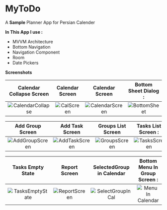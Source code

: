 # MyToDo

A **Sample** Planner App for Persian Calender 

**In This App I use :**

- MVVM Architecture
- Bottom Navigation
- Navigation Component
- Room
- Date Pickers


 **Screenshots**
 
Calendar Collapse Screen      |     Calendar Screen          |     Calendar Screen             |     Bottom Sheet Dialog          :
:-------------------------:|:-------------------------:|:-------------------------:|:-------------------------:
![CalendarCollapse](https://user-images.githubusercontent.com/54314092/179793497-b3046322-ca03-4d2a-8e5b-ff3bb7242d52.png) | ![CalScreen](https://user-images.githubusercontent.com/54314092/179793563-0f3ce98b-9372-441c-b166-05e27f101117.png) | ![CalendarScreen](https://user-images.githubusercontent.com/54314092/179793680-bfd5e66a-b791-4c07-ba73-56d74be9f551.png) | ![BottomSheet](https://user-images.githubusercontent.com/54314092/179793641-5dad21a8-5937-45bb-9bc8-87b76078758e.png)


Add Group Screen        | Add Task Screen          |  Groups List Screen          |  Tasks List Screen          :
:-------------------------:|:-------------------------:|:-------------------------:|:-------------------------:
![AddGroupScreen](https://user-images.githubusercontent.com/54314092/179793674-96544576-b861-4567-8bc6-66c7e8bd98df.png) | ![AddTaskScreen](https://user-images.githubusercontent.com/54314092/179793629-39a1825b-505e-47b1-8a5b-2df4440786b1.png) | ![GroupsScreen](https://user-images.githubusercontent.com/54314092/179793600-3d802be9-2ff1-4676-8965-3584d4d422ef.png) | ![TasksScreen](https://user-images.githubusercontent.com/54314092/179793611-fea18567-25d5-4c3b-9d2d-11d4b817c31b.png)

Tasks Empty State        | Report Screen          |  SelectedGroup in Calendar          |  Bottom Menu In Group Screen        :
:-------------------------:|:-------------------------:|:-------------------------:|:-------------------------:
![TasksEmptyState](https://user-images.githubusercontent.com/54314092/179793622-05cc676f-bc7d-4026-8a4b-e2aa32853b47.png) | ![ReportScreen](https://user-images.githubusercontent.com/54314092/179793593-a11e6d6c-2073-4458-8cf7-b2e8a6367d85.png) | ![SelectGroupInCal](https://user-images.githubusercontent.com/54314092/179793574-2087d14e-b908-42eb-b42b-36792557c7aa.png) | ![Menu In Calendar](https://user-images.githubusercontent.com/54314092/179794713-3cc0f870-233f-4e22-b2cb-a45bdd7076b0.png)
















